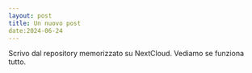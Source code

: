 ```yaml
---
layout: post
title: Un nuovo post
date:2024-06-24
---
```


Scrivo dal repository memorizzato su NextCloud. Vediamo se funziona tutto.